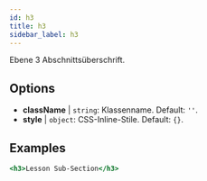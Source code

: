 ```yaml
---
id: h3
title: h3
sidebar_label: h3
---
```


Ebene 3 Abschnittsüberschrift.

## Options

* __className__ | `string`: Klassenname. Default: `''`.
* __style__ | `object`: CSS-Inline-Stile. Default: `{}`.


## Examples

```jsx live
<h3>Lesson Sub-Section</h3>
```

